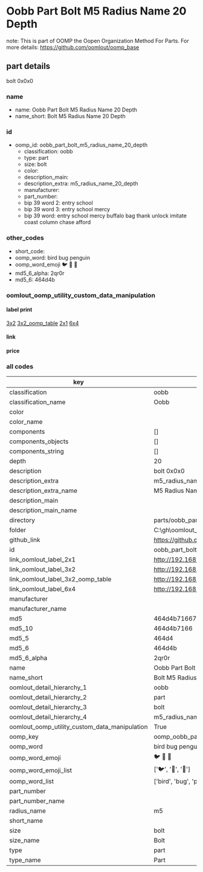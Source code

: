# Oobb Part Bolt M5 Radius Name 20 Depth  

note: This is part of OOMP the Oopen Organization Method For Parts. For more details: https://github.com/oomlout/oomp_base

##  part details
  



bolt 0x0x0



### name
* name: Oobb Part Bolt M5 Radius Name 20 Depth
* name_short: Bolt M5 Radius Name 20 Depth
### id
* oomp_id: oobb_part_bolt_m5_radius_name_20_depth
  * classification: oobb
  * type: part
  * size: bolt
  * color: 
  * description_main: 
  * description_extra: m5_radius_name_20_depth
  * manufacturer: 
  * part_number: 
  * bip 39 word 2: entry school
  * bip 39 word 3: entry school mercy
  * bip 39 word: entry school mercy buffalo bag thank unlock imitate coast column chase afford

### other_codes
* short_code: 
* oomp_word: bird bug penguin
* oomp_word_emoji :bird: :bug: :penguin:
* md5_6_alpha: 2qr0r
* md5_6: 464d4b






### oomlout_oomp_utility_custom_data_manipulation
#### label print
[3x2](http://192.168.1.245:1112/?label=oomp%202qr0r)
[3x2_oomp_table](http://192.168.1.108:1112/?label=oomp%202qr0r)
[2x1](http://192.168.1.242:1112/?label=oomp%202qr0r)
[6x4](http://192.168.1.55:1112/?label=oomp%202qr0r)    

#### link

                              

#### price







### all codes 
| key | value |  
| --- | --- |  
| classification | oobb |  
| classification_name | Oobb |  
| color |  |  
| color_name |  |  
| components | [] |  
| components_objects | [] |  
| components_string | [] |  
| depth | 20 |  
| description | bolt 0x0x0 |  
| description_extra | m5_radius_name_20_depth |  
| description_extra_name | M5 Radius Name 20 Depth |  
| description_main |  |  
| description_main_name |  |  
| directory | parts/oobb_part_bolt_m5_radius_name_20_depth |  
| folder | C:\gh\oomlout_oobb_version_4_generated_parts\parts\oobb_part_bolt_m5_radius_name_20_depth |  
| github_link | https://github.com/oomlout/oomlout_oomp_part_src/tree/main/parts/oobb_part_bolt_m5_radius_name_20_depth |  
| id | oobb_part_bolt_m5_radius_name_20_depth |  
| link_oomlout_label_2x1 | http://192.168.1.242:1112/?label=oomp%202qr0r |  
| link_oomlout_label_3x2 | http://192.168.1.245:1112/?label=oomp%202qr0r |  
| link_oomlout_label_3x2_oomp_table | http://192.168.1.108:1112/?label=oomp%202qr0r |  
| link_oomlout_label_6x4 | http://192.168.1.55:1112/?label=oomp%202qr0r |  
| manufacturer |  |  
| manufacturer_name |  |  
| md5 | 464d4b7166717dc37f08c1db16b0325d |  
| md5_10 | 464d4b7166 |  
| md5_5 | 464d4 |  
| md5_6 | 464d4b |  
| md5_6_alpha | 2qr0r |  
| name | Oobb Part Bolt M5 Radius Name 20 Depth |  
| name_short | Bolt M5 Radius Name 20 Depth |  
| oomlout_detail_hierarchy_1 | oobb |  
| oomlout_detail_hierarchy_2 | part |  
| oomlout_detail_hierarchy_3 | bolt |  
| oomlout_detail_hierarchy_4 | m5_radius_name_20_depth |  
| oomlout_oomp_utility_custom_data_manipulation | True |  
| oomp_key | oomp_oobb_part_bolt_m5_radius_name_20_depth |  
| oomp_word | bird bug penguin |  
| oomp_word_emoji | :bird: :bug: :penguin: |  
| oomp_word_emoji_list | [':bird:', ':bug:', ':penguin:'] |  
| oomp_word_list | ['bird', 'bug', 'penguin'] |  
| part_number |  |  
| part_number_name |  |  
| radius_name | m5 |  
| short_name |  |  
| size | bolt |  
| size_name | Bolt |  
| type | part |  
| type_name | Part |  
